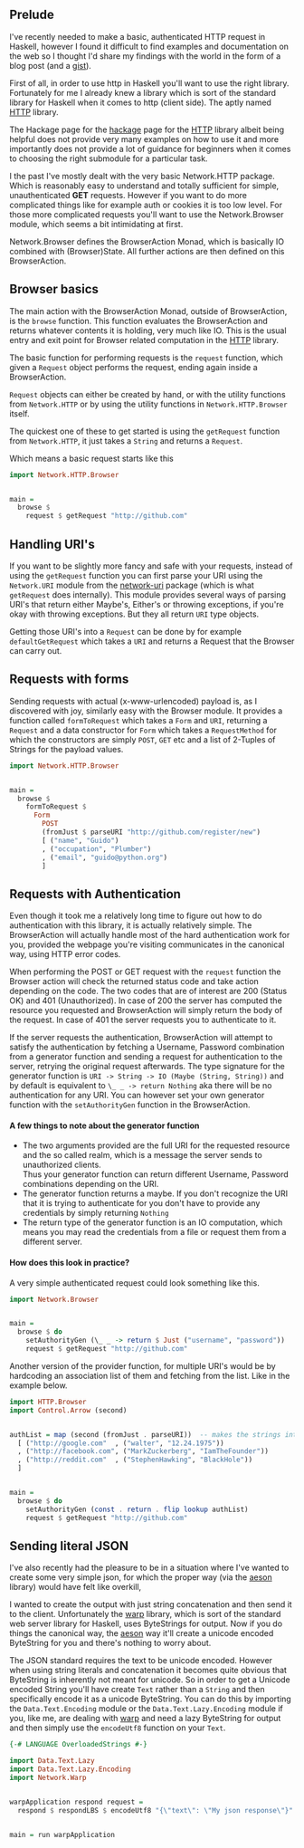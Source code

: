 ## Prelude

I've recently needed to make a basic, authenticated HTTP request in Haskell, however I found it difficult to find examples and documentation on the web so I thought I'd share my findings with the world in the form of a blog post (and a [gist][]).

[gist]: https://gist.github.com/JustusAdam/9f1b3da2fadef823ff8b

First of all, in order to use http in Haskell you'll want to use the right library. Fortunately for me I already knew a library which is sort of the standard library for Haskell when it comes to http (client side). The aptly named [HTTP][] library.

[HTTP]: https://hackage.haskell.org/package/HTTP
[hackage]: https://hackage.haskell.org

The Hackage page for the [hackage][] page for the [HTTP][] library albeit being helpful does not provide very many examples on how to use it and more importantly does not provide a lot of guidance for beginners when it comes to choosing the right submodule for a particular task.

I the past I've mostly dealt with the very basic Network.HTTP package. Which is reasonably easy to understand and totally sufficient for simple, unauthenticated **GET** requests. However if you want to do more complicated things like for example auth or cookies it is too low level. For those more complicated requests you'll want to use the Network.Browser module, which seems a bit intimidating at first.

Network.Browser defines the BrowserAction Monad, which is basically IO combined with (Browser)State. All further actions are then defined on this BrowserAction.


## Browser basics

The main action with the BrowserAction Monad, outside of BrowserAction, is the `browse` function. This function evaluates the BrowserAction and returns whatever contents it is holding, very much like IO. This is the usual entry and exit point for Browser related computation in the [HTTP][] library.

The basic function for performing requests is the `request` function, which given a `Request` object performs the request, ending again inside a BrowserAction.

`Request` objects can either be created by hand, or with the utility functions from `Network.HTTP` or by using the utility functions in `Network.HTTP.Browser` itself.

The quickest one of these to get started is using the `getRequest` function from `Network.HTTP`, it just takes a `String` and returns a `Request`.

Which means a basic request starts like this

```haskell
import Network.HTTP.Browser


main =
  browse $
    request $ getRequest "http://github.com"
```

## Handling URI's

If you want to be slightly more fancy and safe with your requests, instead of using the `getRequest` function you can first parse your URI using the `Network.URI` module from the [network-uri][] package (which is what `getRequest` does internally). This module provides several ways of parsing URI's that return either Maybe's, Either's or throwing exceptions, if you're okay with throwing exceptions. But they all return `URI` type objects.

Getting those URI's into a `Request` can be done by for example `defaultGetRequest` which takes a `URI` and returns a Request that the Browser can carry out.

[network-uri]: https://hackage.haskell.org/package/network-uri

## Requests with forms

Sending requests with actual (x-www-urlencoded) payload is, as I discovered with joy, similarly easy with the Browser module. It provides a function called `formToRequest` which takes a `Form` and `URI`, returning a `Request` and a data constructor for `Form` which takes a `RequestMethod` for which the constructors are simply `POST`, `GET` etc and a list of 2-Tuples of Strings for the payload values.

```haskell
import Network.HTTP.Browser


main =
  browse $
    formToRequest $
      Form
        POST
        (fromJust $ parseURI "http://github.com/register/new")
        [ ("name", "Guido")
        , ("occupation", "Plumber")
        , ("email", "guido@python.org")
        ] 
```

## Requests with Authentication

Even though it took me a relatively long time to figure out how to do authentication with this library, it is actually relatively simple.
The BrowserAction will actually handle most of the hard authentication work for you, provided the webpage you're visiting communicates in the canonical way, using HTTP error codes.

When performing the POST or GET request with the `request` function the Browser action will check the returned status code and take action depending on the code. The two codes that are of interest are 200 (Status OK) and 401 (Unauthorized).
In case of 200 the server has computed the resource you requested and BrowserAction will simply return the body of the request. In case of 401 the server requests you to authenticate to it.

If the server requests the authentication, BrowserAction will attempt to satisfy the authentication by fetching a Username, Password combination from a generator function and sending a request for authentication to the server, retrying the original request afterwards.
The type signature for the generator function is `URI -> String -> IO (Maybe (String, String))` and by default is equivalent to `\_ _ -> return Nothing` aka there will be no authentication for any URI.
You can however set your own generator function with the `setAuthorityGen` function in the BrowserAction.

#### A few things to note about the generator function

- The two arguments provided are the full URI for the requested resource and the so called realm, which is a message the server sends to unauthorized clients.  
    Thus your generator function can return different Username, Password combinations depending on the URI.
- The generator function returns a maybe. If you don't recognize the URI that it is trying to authenticate for you don't have to provide any credentials by simply returning `Nothing`
- The return type of the generator function is an IO computation, which means you may read the credentials from a file or request them from a different server.

#### How does this look in practice?

A very simple authenticated request could look something like this.

```haskell
import Network.Browser


main =
  browse $ do
    setAuthorityGen (\_ _ -> return $ Just ("username", "password"))
    request $ getRequest "http://github.com"
```

Another version of the provider function, for multiple URI's would be by hardcoding an association list of them and fetching from the list. Like in the example below.

```haskell
import HTTP.Browser
import Control.Arrow (second)


authList = map (second (fromJust . parseURI))  -- makes the strings into URI's
  [ ("http://google.com"  , ("walter", "12.24.1975"))
  , ("http://facebook.com", ("MarkZuckerberg", "IamTheFounder"))
  , ("http://reddit.com"  , ("StephenHawking", "BlackHole"))
  ]


main =
  browse $ do
    setAuthorityGen (const . return . flip lookup authList)
    request $ getRequest "http://github.com"

```


## Sending literal JSON

I've also recently had the pleasure to be in a situation where I've wanted to create some very simple json, for which the proper way (via the [aeson][] library) would have felt like overkill,

I wanted to create the output with just string concatenation and then send it to the client. Unfortunately the [warp][] library, which is sort of the standard web server library for Haskell, uses ByteStrings for output. Now if you do things the canonical way, the [aeson][] way it'll create a unicode encoded ByteString for you and there's nothing to worry about.

The JSON standard requires the text to be unicode encoded. However when using string literals and concatenation it becomes quite obvious that ByteString is inherently not meant for unicode. So in order to get a Unicode encoded String you'll have create `Text` rather than a `String` and then specifically encode it as a unicode ByteString. You can do this by importing the `Data.Text.Encoding` module or the `Data.Text.Lazy.Encoding` module if you, like me, are dealing with [warp][] and need a lazy ByteString for output and then simply use the `encodeUtf8` function on your `Text`.

[warp]: https://hackage.haskell.org/package/warp
[aeson]: https://hackage.haskell.org/package/aeson

```haskell
{-# LANGUAGE OverloadedStrings #-}

import Data.Text.Lazy
import Data.Text.Lazy.Encoding
import Network.Warp


warpApplication respond request =
  respond $ respondLBS $ encodeUtf8 "{\"text\": \"My json response\"}"


main = run warpApplication
```
